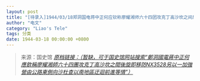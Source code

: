 ```yaml
---
layout: post
title: "[待录入]1944/03/18郑洞国电蒋中正何应钦称廖耀湘师六十四团攻克丁高沙坎之间后旋即移防NX3528另以一加强营由公路东侧向沙杜查以南地区迂回前进等情"
author: "电文"
category: "Liao's Tele"
tags: 分类
date: 1944-03-18 00:00:00 +0800
---
```

> 来源：国史馆 [*原档链接：（暂缺，可于国史馆网站搜索“鄭洞國電蔣中正何應欽稱廖耀湘師六十四團攻克丁高沙坎之間後旋即移防NX3528另以一加強營由公路東側向沙杜查以南地區迂迴前進等情”）*]()
